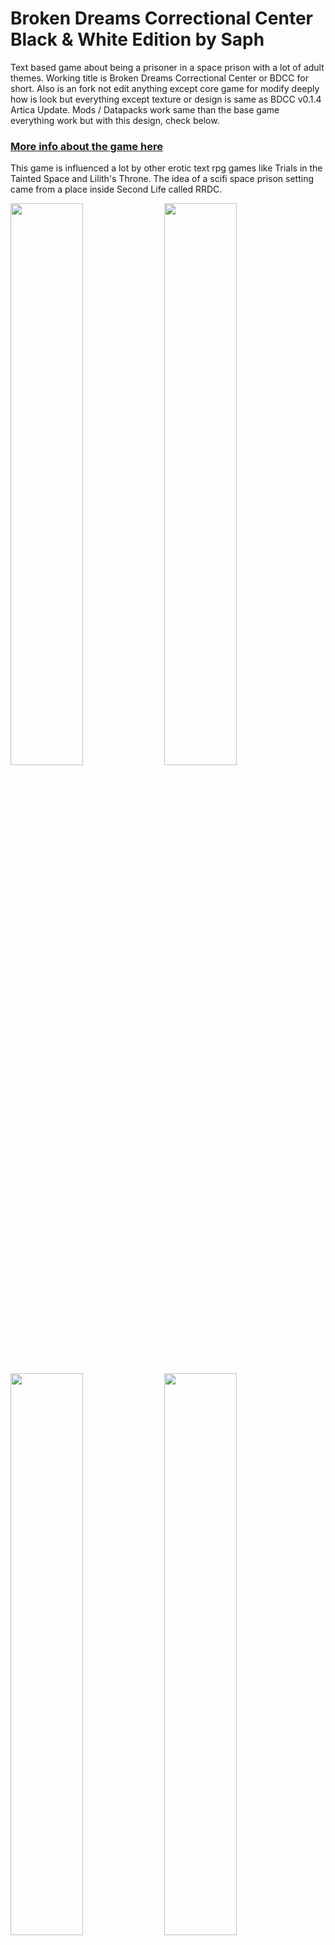 # Broken Dreams Correctional Center Black & White Edition by Saph
Text based game about being a prisoner in a space prison with a lot of adult themes. Working title is Broken Dreams Correctional Center or BDCC for short.
Also is an fork not edit anything except core game for modify deeply how is look but everything except texture or design is same as BDCC v0.1.4 Artica Update.
Mods / Datapacks work same than the base game everything work but with this design, check below.

### [More info about the game here](https://rahimew.itch.io/bdcc)

This game is influenced a lot by other erotic text rpg games like Trials in the Tainted Space and Lilith's Throne. The idea of a scifi space prison setting came from a place inside Second Life called RRDC.

<img src="https://user-images.githubusercontent.com/14040378/163157468-96aeb9dc-6605-4abe-863f-524510b9f940.png" width="48%"> <img src="https://user-images.githubusercontent.com/14040378/163156752-7863a466-c790-48b8-a04c-c7f470db0373.png" width="48%"> <img src="https://user-images.githubusercontent.com/14040378/163156860-c7da2265-c971-42d6-8e07-c96084a2c902.png" width="48%"> <img src="https://user-images.githubusercontent.com/14040378/163156669-1bb5ed09-90da-4c38-b2aa-c2d82346eb8d.png" width="48%">

### [Changelog](/CHANGELOG.md)

### [Support for (Rahi Original Author) on Subscribestar.adult](https://subscribestar.adult/rahi)
